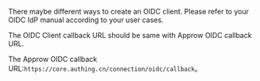 <IntegrationDetailCard title="Create OIDC Client in IdP">

There maybe different ways to create an OIDC client. Please refer to your OIDC IdP manual according to your user cases.

The OIDC Client callback URL should be same with Approw OIDC callback URL.


The Approw OIDC callback URL:`https://core.authing.cn/connection/oidc/callback`。


</IntegrationDetailCard>
